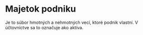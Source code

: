 # Majetok podniku

Je to súbor hmotných a nehmotných vecí, ktoré podnik vlastní. V účtovníctve sa to označuje ako aktíva.
